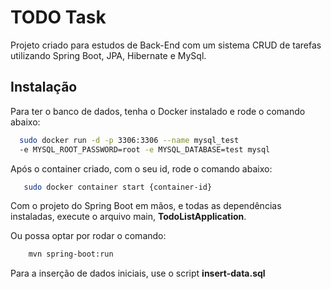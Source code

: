 # TODO Task

Projeto criado para estudos de Back-End com um sistema CRUD de tarefas utilizando Spring Boot, JPA, Hibernate e MySql.





## Instalação

Para ter o banco de dados, tenha o Docker instalado e rode
o comando abaixo:

```bash
  sudo docker run -d -p 3306:3306 --name mysql_test 
  -e MYSQL_ROOT_PASSWORD=root -e MYSQL_DATABASE=test mysql
```

Após o container criado, com o seu id, rode o comando abaixo:
 ```bash
    sudo docker container start {container-id}
 ```

Com o projeto do Spring Boot em mãos, e todas as dependências
instaladas, execute o arquivo main,
**TodoListApplication**.

Ou possa optar por rodar o comando:
```bash
    mvn spring-boot:run
```

Para a inserção de dados iniciais, use o script **insert-data.sql**
    